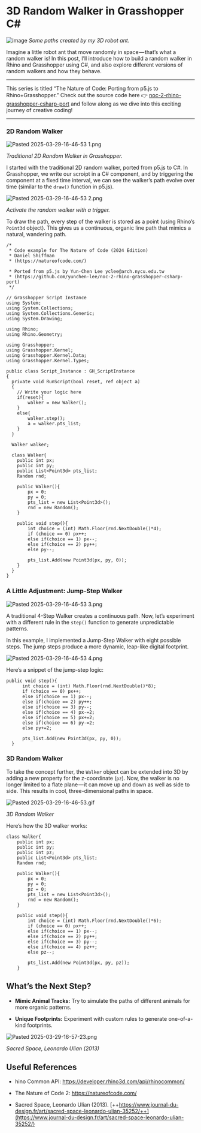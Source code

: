 # 3D Random Walker in Grasshopper C#

![image](https://www.google.com/imgres?q=grasshopper%20delete%20same%20item&imgurl=https%3A%2F%2Fglobal.discourse-cdn.com%2Fmcneel%2Fuploads%2Fdefault%2Foriginal%2F3X%2F6%2Ff%2F6fabf88f104560307241be8acf11c5df0bf7c924.JPG&imgrefurl=https%3A%2F%2Fdiscourse.mcneel.com%2Ft%2Fremove-duplicate-geometries%2F54781&docid=FOP9p_2YOKUteM&tbnid=_t-Qu39up-m34M&vet=12ahUKEwjx1ef3pK-MAxU5dvUHHToHJRUQM3oECBsQAA..i&w=1290&h=775&hcb=2&ved=2ahUKEwjx1ef3pK-MAxU5dvUHHToHJRUQM3oECBsQAA)
*Some paths created by my 3D robot ant.*

Imagine a little robot ant that move randomly in space — that’s what a random walker is! In this post, I’ll introduce how to build a random walker in Rhino and Grasshopper using C#, and also explore different versions of random walkers and how they behave.

---

This series is titled “The Nature of Code: Porting from p5.js to Rhino+Grasshopper.” Check out the source code here 👉 [noc-2-rhino-grasshopper-csharp-port](https://github.com/yunchen-lee/noc-2-rhino-grasshopper-csharp-port) and follow along as we dive into this exciting journey of creative coding!

---

### 2D Random Walker

![Pasted 2025-03-29-16-46-53 1.png](./3D%20Random%20Walker%20in%20Grasshopper%20C#-assets/Pasted%202025-03-29-16-46-53%201.png)

*Traditional 2D Random Walker in Grasshopper.*

I started with the traditional 2D random walker, ported from p5.js to C#. In Grasshopper, we write our scroipt in a C# component, and by triggering the component at a fixed time interval, we can see the walker’s path evolve over time (similar to the `draw()` function in p5.js).

![Pasted 2025-03-29-16-46-53 2.png](./3D%20Random%20Walker%20in%20Grasshopper%20C#-assets/Pasted%202025-03-29-16-46-53%202.png)

*Activate the random walker with a trigger.*

To draw the path, every step of the walker is stored as a point (using Rhino’s `Point3d` object). This gives us a continuous, organic line path that mimics a natural, wandering path.

```
/*
 * Code example for The Nature of Code (2024 Edition)
 * Daniel Shiffman
 * (https://natureofcode.com/)
 
 * Ported from p5.js by Yun-Chen Lee yclee@arch.nycu.edu.tw
 * (https://github.com/yunchen-lee/noc-2-rhino-grasshopper-csharp-port)
 */

// Grasshopper Script Instance
using System;
using System.Collections;
using System.Collections.Generic;
using System.Drawing;

using Rhino;
using Rhino.Geometry;

using Grasshopper;
using Grasshopper.Kernel;
using Grasshopper.Kernel.Data;
using Grasshopper.Kernel.Types;

public class Script_Instance : GH_ScriptInstance
{
  private void RunScript(bool reset, ref object a)
  {
    // Write your logic here
    if(reset){
        walker = new Walker();
    }
    else{
        walker.step();
        a = walker.pts_list;
    }
  }

  Walker walker;
  
  class Walker{
    public int px;
    public int py;
    public List<Point3d> pts_list;
    Random rnd;

    public Walker(){
        px = 0;
        py = 0;
        pts_list = new List<Point3d>();
        rnd = new Random();
    }

    public void step(){
        int choice = (int) Math.Floor(rnd.NextDouble()*4);
        if (choice == 0) px++;
        else if(choice == 1) px--;
        else if(choice == 2) py++;
        else py--;

        pts_list.Add(new Point3d(px, py, 0));
    }
  }
}
```

### A Little Adjustment: Jump-Step Walker

![Pasted 2025-03-29-16-46-53 3.png](./3D%20Random%20Walker%20in%20Grasshopper%20C#-assets/Pasted%202025-03-29-16-46-53%203.png)

A traditional 4-Step Walker creates a continuous path. Now, let’s experiment with a different rule in the `step()` function to generate unpredictable patterns. 

In this example, I implemented a Jump-Step Walker with eight possible steps. The jump steps produce a more dynamic, leap-like digital footprint. 

![Pasted 2025-03-29-16-46-53 4.png](./3D%20Random%20Walker%20in%20Grasshopper%20C#-assets/Pasted%202025-03-29-16-46-53%204.png)

Here’s a snippet of the jump-step logic:

```
public void step(){
      int choice = (int) Math.Floor(rnd.NextDouble()*8);
      if (choice == 0) px++;
      else if(choice == 1) px--;
      else if(choice == 2) py++;
      else if(choice == 3) py--;
      else if(choice == 4) px-=2;
      else if(choice == 5) px+=2;
      else if(choice == 6) py-=2;
      else py+=2;

      pts_list.Add(new Point3d(px, py, 0));
  }
```

### 3D Random Walker

To take the concept further, the `Walker` object can be extended into 3D by adding a new property for the z-coordinate (`pz`). Now, the walker is no longer limited to a flate plane — it can move up and down as well as side to side. This results in cool, three-dimensional paths in space.

![Pasted 2025-03-29-16-46-53.gif](./3D%20Random%20Walker%20in%20Grasshopper%20C#-assets/Pasted%202025-03-29-16-46-53.gif)

*3D Random Walker*

Here’s how the 3D walker works:

```
class Walker{
    public int px;
    public int py;
    public int pz;
    public List<Point3d> pts_list;
    Random rnd;

    public Walker(){
        px = 0;
        py = 0;
        pz = 0;
        pts_list = new List<Point3d>();
        rnd = new Random();
    }

    public void step(){
        int choice = (int) Math.Floor(rnd.NextDouble()*6);
        if (choice == 0) px++;
        else if(choice == 1) px--;
        else if(choice == 2) py++;
        else if(choice == 3) py--;
        else if(choice == 4) pz++;
        else pz--;

        pts_list.Add(new Point3d(px, py, pz));
    }
```

## What’s the Next Step?

- **Mimic Animal Tracks:** Try to simulate the paths of different animals for more organic patterns.

- **Unique Footprints:** Experiment with custom rules to generate one-of-a-kind footprints.

![Pasted 2025-03-29-16-57-23.png](./3D%20Random%20Walker%20in%20Grasshopper%20C#-assets/Pasted%202025-03-29-16-57-23.png)

*Sacred Space, Leonardo Ulian (2013)*

## Useful References

- hino Common API: <https://developer.rhino3d.com/api/rhinocommon/>

- The Nature of Code 2: <https://natureofcode.com/>

- Sacred Space, Leonardo Ulian (2013). [++https://www.journal-du-design.fr/art/sacred-space-leonardo-ulian-35252/++](https://www.journal-du-design.fr/art/sacred-space-leonardo-ulian-35252/)
